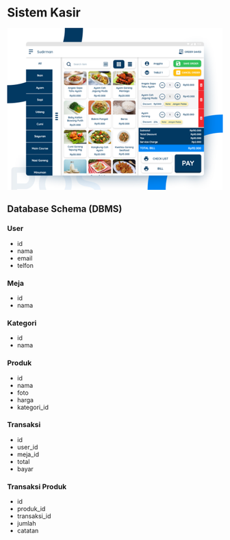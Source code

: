 # Sistem Kasir

[<img src="public/images/sistem-kasir.png" title="BrowserStack Logo" alt="BrowserStack Logo" />](public/images/sistem-kasir.png)

## Database Schema (DBMS)

### User

-   id
-   nama
-   email
-   telfon

### Meja

-   id
-   nama

### Kategori

-   id
-   nama

### Produk

-   id
-   nama
-   foto
-   harga
-   kategori_id

### Transaksi

-   id
-   user_id
-   meja_id
-   total
-   bayar

### Transaksi Produk

-   id
-   produk_id
-   transaksi_id
-   jumlah
-   catatan
